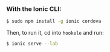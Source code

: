 ### With the Ionic CLI:

```bash
$ sudo npm install -g ionic cordova
```

Then, to run it, cd into `hookele` and run:

```bash
$ ionic serve --lab
```
